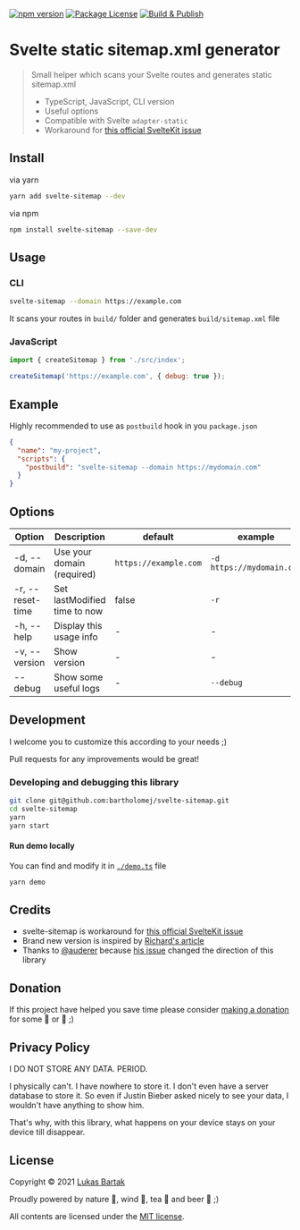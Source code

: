 [![npm version](https://badge.fury.io/js/svelte-sitemap.svg)](https://badge.fury.io/js/svelte-sitemap)
[![Package License](https://img.shields.io/npm/l/svelte-sitemap.svg)](https://www.npmjs.com/svelte-sitemap)
[![Build & Publish](https://github.com/bartholomej/svelte-sitemap/workflows/Build%20&%20Publish/badge.svg)](https://github.com/bartholomej/svelte-sitemap/actions)

# Svelte static sitemap.xml generator

> Small helper which scans your Svelte routes and generates static sitemap.xml
>
> - TypeScript, JavaScript, CLI version
> - Useful options
> - Compatible with Svelte `adapter-static`
> - Workaround for [this official SvelteKit issue](https://github.com/sveltejs/kit/issues/1142)

## Install

via yarn

```bash
yarn add svelte-sitemap --dev
```

via npm

```bash
npm install svelte-sitemap --save-dev
```

## Usage

### CLI

```bash
svelte-sitemap --domain https://example.com
```

It scans your routes in `build/` folder and generates `build/sitemap.xml` file

### JavaScript

```javascript
import { createSitemap } from './src/index';

createSitemap('https://example.com', { debug: true });
```

## Example

Highly recommended to use as `postbuild` hook in you `package.json`

```json
{
  "name": "my-project",
  "scripts": {
    "postbuild": "svelte-sitemap --domain https://mydomain.com"
  }
}
```

## Options

| Option           | Description                  | default               | example                   |
| ---------------- | ---------------------------- | --------------------- | ------------------------- |
| -d, --domain     | Use your domain (required)   | `https://example.com` | `-d https://mydomain.com` |
| -r, --reset-time | Set lastModified time to now | false                 | `-r`                      |
| -h, --help       | Display this usage info      | -                     | -                         |
| -v, --version    | Show version                 | -                     | -                         |
| --debug          | Show some useful logs        | -                     | `--debug`                 |

## Development

I welcome you to customize this according to your needs ;)

Pull requests for any improvements would be great!

### Developing and debugging this library

```bash
git clone git@github.com:bartholomej/svelte-sitemap.git
cd svelte-sitemap
yarn
yarn start
```

#### Run demo locally

You can find and modify it in [`./demo.ts`](./demo.ts) file

```bash
yarn demo
```

## Credits

- svelte-sitemap is workaround for [this official SvelteKit issue](https://github.com/sveltejs/kit/issues/1142)
- Brand new version is inspired by [Richard's article](https://r-bt.com/learning/sveltekit-sitemap/)
- Thanks to [@auderer](https://github.com/auderer) because [his issue](https://github.com/bartholomej/svelte-sitemap/issues/1) changed the direction of this library

## Donation

If this project have helped you save time please consider [making a donation](https://github.com/sponsors/bartholomej) for some 🍺 or 🍵 ;)

## Privacy Policy

I DO NOT STORE ANY DATA. PERIOD.

I physically can't. I have nowhere to store it. I don't even have a server database to store it. So even if Justin Bieber asked nicely to see your data, I wouldn't have anything to show him.

That's why, with this library, what happens on your device stays on your device till disappear.

## License

Copyright &copy; 2021 [Lukas Bartak](http://bartweb.cz)

Proudly powered by nature 🗻, wind 💨, tea 🍵 and beer 🍺 ;)

All contents are licensed under the [MIT license].

[mit license]: LICENSE
